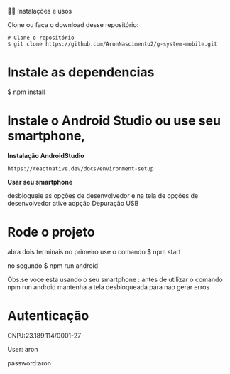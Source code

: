 🧑‍💻 Instalações e usos

Clone ou faça o download desse repositório:

```
# Clone o repositório
$ git clone https://github.com/AronNascimento2/g-system-mobile.git
```
# Instale as dependencias
$ npm install


# Instale o Android Studio ou  use seu smartphone,

**Instalação AndroidStudio**
```
https://reactnative.dev/docs/environment-setup
```
**Usar seu smartphone**

desbloqueie as opções de desenvolvedor 
e na tela de opções de desenvolvedor ative aopção Depuração USB


# Rode o projeto
abra dois terminais
no primeiro use o comando
$ npm start


no segundo
$ npm run android

Obs.se voce esta usando o seu smartphone : antes de utilizar o comando npm run android mantenha a tela desbloqueada para nao gerar erros


# Autenticação
CNPJ:23.189.114/0001-27

User: aron

password:aron


